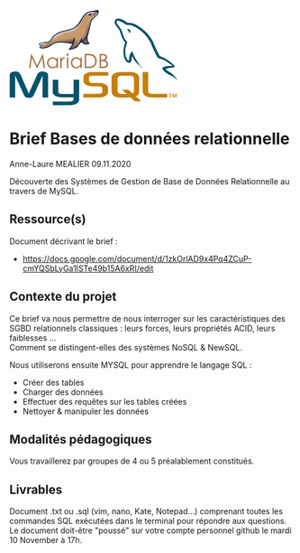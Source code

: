 ![plot](./assets/fanart.png)

# Brief Bases de données relationnelle  

Anne-Laure MEALIER 09.11.2020  

Découverte des Systèmes de Gestion de Base de Données Relationnelle au travers de MySQL.  

## Ressource(s)  

Document décrivant le brief :  

* https://docs.google.com/document/d/1zkOrlAD9x4Pq4ZCuP-cmYQSbLyGa1ISTe49b15A6xRI/edit  

## Contexte du projet  

Ce brief va nous permettre de nous interroger sur les caractéristiques des SGBD relationnels classiques : leurs forces, leurs propriétés ACID, leurs faiblesses ...  
Comment se distingent-elles des systèmes NoSQL & NewSQL.  

Nous utiliserons ensuite MYSQL pour apprendre le langage SQL :  

* Créer des tables  
* Charger des données  
* Effectuer des requêtes sur les tables créées  
* Nettoyer & manipuler les données  

## Modalités pédagogiques  

Vous travaillerez par groupes de 4 ou 5 préalablement constitués.  

## Livrables  

Document .txt ou .sql (vim, nano, Kate, Notepad...) comprenant toutes les commandes SQL exécutées dans le terminal pour répondre aux questions.  
Le document doit-être "poussé" sur votre compte personnel github le mardi 10 November à 17h.  

